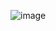 ![image](https://github.com/W-M-plasma-group/SOLPSplotter/assets/106120688/cf40e68c-2837-4939-9431-03384c805882)
